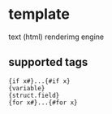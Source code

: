 # template

text (html) renderimg engine


## supported tags

```
{if x#}...{#if x}
{variable}
{struct.field}
{for x#}...{#for x}
```

